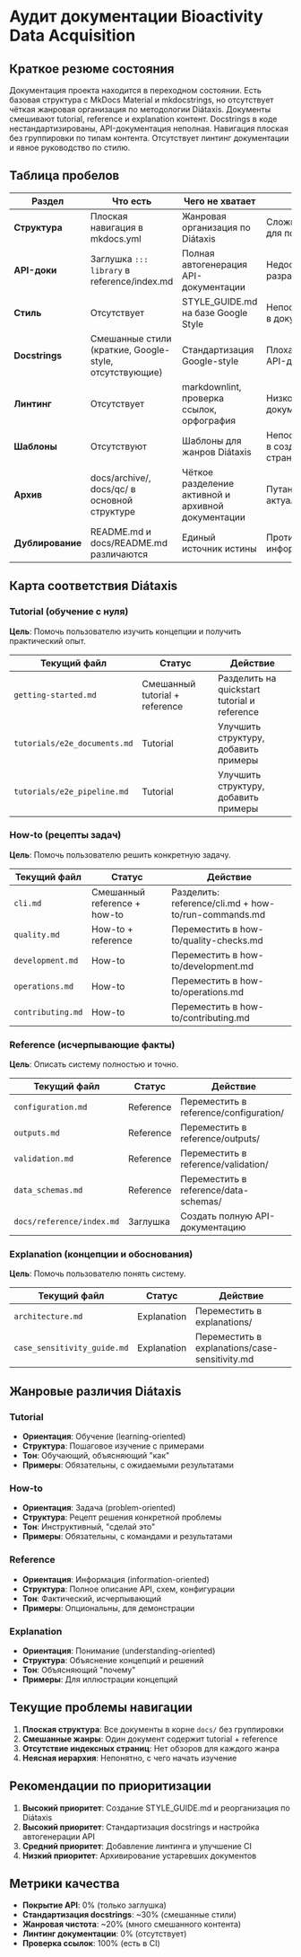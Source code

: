 # Аудит документации Bioactivity Data Acquisition

## Краткое резюме состояния

Документация проекта находится в переходном состоянии. Есть базовая структура с MkDocs Material и mkdocstrings, но отсутствует чёткая жанровая организация по методологии Diátaxis. Документы смешивают tutorial, reference и explanation контент. Docstrings в коде нестандартизированы, API-документация неполная. Навигация плоская без группировки по типам контента. Отсутствует линтинг документации и явное руководство по стилю.

## Таблица пробелов

| Раздел | Что есть | Чего не хватает | Риск | Приоритет |
|--------|----------|-----------------|------|-----------|
| **Структура** | Плоская навигация в mkdocs.yml | Жанровая организация по Diátaxis | Сложность навигации для пользователей | Высокий |
| **API-доки** | Заглушка `::: library` в reference/index.md | Полная автогенерация API-документации | Недоступность API для разработчиков | Высокий |
| **Стиль** | Отсутствует | STYLE_GUIDE.md на базе Google Style | Непоследовательность в документации | Высокий |
| **Docstrings** | Смешанные стили (краткие, Google-style, отсутствующие) | Стандартизация Google-style | Плохая автогенерация API-доков | Высокий |
| **Линтинг** | Отсутствует | markdownlint, проверка ссылок, орфография | Низкое качество документации | Средний |
| **Шаблоны** | Отсутствуют | Шаблоны для жанров Diátaxis | Непоследовательность в создании новых страниц | Средний |
| **Архив** | docs/archive/, docs/qc/ в основной структуре | Чёткое разделение активной и архивной документации | Путаница в актуальности контента | Низкий |
| **Дублирование** | README.md и docs/README.md различаются | Единый источник истины | Противоречивая информация | Низкий |

## Карта соответствия Diátaxis

### Tutorial (обучение с нуля)
**Цель**: Помочь пользователю изучить концепции и получить практический опыт.

| Текущий файл | Статус | Действие |
|--------------|--------|----------|
| `getting-started.md` | Смешанный tutorial + reference | Разделить на quickstart tutorial и reference |
| `tutorials/e2e_documents.md` | Tutorial | Улучшить структуру, добавить примеры |
| `tutorials/e2e_pipeline.md` | Tutorial | Улучшить структуру, добавить примеры |

### How-to (рецепты задач)
**Цель**: Помочь пользователю решить конкретную задачу.

| Текущий файл | Статус | Действие |
|--------------|--------|----------|
| `cli.md` | Смешанный reference + how-to | Разделить: reference/cli.md + how-to/run-commands.md |
| `quality.md` | How-to + reference | Переместить в how-to/quality-checks.md |
| `development.md` | How-to | Переместить в how-to/development.md |
| `operations.md` | How-to | Переместить в how-to/operations.md |
| `contributing.md` | How-to | Переместить в how-to/contributing.md |

### Reference (исчерпывающие факты)
**Цель**: Описать систему полностью и точно.

| Текущий файл | Статус | Действие |
|--------------|--------|----------|
| `configuration.md` | Reference | Переместить в reference/configuration/ |
| `outputs.md` | Reference | Переместить в reference/outputs/ |
| `validation.md` | Reference | Переместить в reference/validation/ |
| `data_schemas.md` | Reference | Переместить в reference/data-schemas/ |
| `docs/reference/index.md` | Заглушка | Создать полную API-документацию |

### Explanation (концепции и обоснования)
**Цель**: Помочь пользователю понять систему.

| Текущий файл | Статус | Действие |
|--------------|--------|----------|
| `architecture.md` | Explanation | Переместить в explanations/ |
| `case_sensitivity_guide.md` | Explanation | Переместить в explanations/case-sensitivity.md |

## Жанровые различия Diátaxis

### Tutorial
- **Ориентация**: Обучение (learning-oriented)
- **Структура**: Пошаговое изучение с примерами
- **Тон**: Обучающий, объясняющий "как"
- **Примеры**: Обязательны, с ожидаемыми результатами

### How-to
- **Ориентация**: Задача (problem-oriented)
- **Структура**: Рецепт решения конкретной проблемы
- **Тон**: Инструктивный, "сделай это"
- **Примеры**: Обязательны, с командами и результатами

### Reference
- **Ориентация**: Информация (information-oriented)
- **Структура**: Полное описание API, схем, конфигурации
- **Тон**: Фактический, исчерпывающий
- **Примеры**: Опциональны, для демонстрации

### Explanation
- **Ориентация**: Понимание (understanding-oriented)
- **Структура**: Объяснение концепций и решений
- **Тон**: Объясняющий "почему"
- **Примеры**: Для иллюстрации концепций

## Текущие проблемы навигации

1. **Плоская структура**: Все документы в корне `docs/` без группировки
2. **Смешанные жанры**: Один документ содержит tutorial + reference
3. **Отсутствие индексных страниц**: Нет обзоров для каждого жанра
4. **Неясная иерархия**: Непонятно, с чего начать изучение

## Рекомендации по приоритизации

1. **Высокий приоритет**: Создание STYLE_GUIDE.md и реорганизация по Diátaxis
2. **Высокий приоритет**: Стандартизация docstrings и настройка автогенерации API
3. **Средний приоритет**: Добавление линтинга и улучшение CI
4. **Низкий приоритет**: Архивирование устаревших документов

## Метрики качества

- **Покрытие API**: 0% (только заглушка)
- **Стандартизация docstrings**: ~30% (смешанные стили)
- **Жанровая чистота**: ~20% (много смешанного контента)
- **Линтинг документации**: 0% (отсутствует)
- **Проверка ссылок**: 100% (есть в CI)
